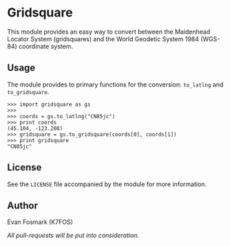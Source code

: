 Gridsquare
==========

This module provides an easy way to convert between the Maidenhead Locator 
System (gridsquares) and the World Geodetic System 1984 (WGS-84) coordinate
system.


Usage
-----

The module provides to primary functions for the conversion: `to_latlng` and `to_gridsquare`.

    >>> import gridsquare as gs
    >>>
    >>> coords = gs.to_latlng("CN85jc")
    >>> print coords
    (45.104, -123.208)
    >>> gridsquare = gs.to_gridsquare(coords[0], coords[1])
    >>> print gridsquare
    "CN85jc"


License
-------
See the `LICENSE` file accompanied by the module for more information.


Author
------
Evan Fosmark (K7FOS)

_All pull-requests will be put into consideration._